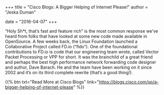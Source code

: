 +++
title = "Cisco Blogs: A Bigger Helping of Internet Please!"
author = "Jeska Duman"

date = "2016-04-07"
+++

“Holy Sh*t, that’s fast and feature rich” is the most common response we’ve heard from folks that
have looked at some new code made available in OpenSource. A few weeks back, the Linux Foundation
launched a Collaborative Project called FD.io (“fido”). One of the foundational contributions to FD.io
is code that our engineering team wrote, called Vector Packet Processing or VPP for short. It was the
brainchild of a great friend and perhaps the best high performance network forwarding code designer
and author, Dave Barach.  He and the team have been working on it since 2002 and it’s on its third
complete rewrite (that’s a good thing!).

{{% btn txt="Read More at Cisco Blogs" link="https://blogs.cisco.com/sp/a-bigger-helping-of-internet-please" %}}